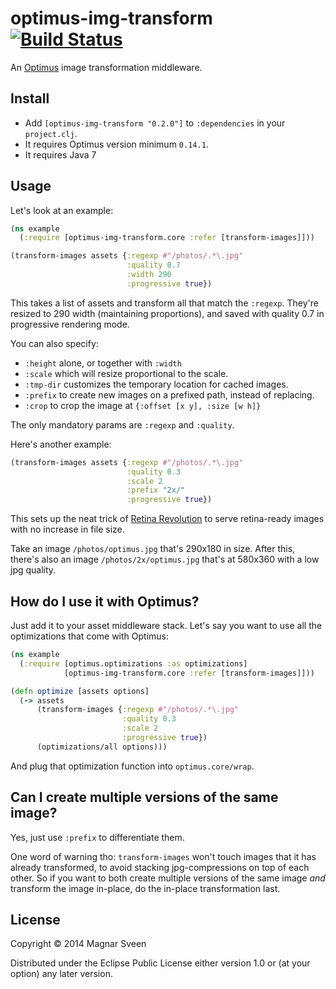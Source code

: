 # optimus-img-transform [![Build Status](https://secure.travis-ci.org/magnars/optimus-img-transform.png)](http://travis-ci.org/magnars/optimus-img-transform)

An [Optimus](http://github.com/magnars/optimus) image transformation middleware.

## Install

- Add `[optimus-img-transform "0.2.0"]` to `:dependencies` in your `project.clj`.
- It requires Optimus version minimum `0.14.1`.
- It requires Java 7

## Usage

Let's look at an example:

```clj
(ns example
  (:require [optimus-img-transform.core :refer [transform-images]]))

(transform-images assets {:regexp #"/photos/.*\.jpg"
                          :quality 0.7
                          :width 290
                          :progressive true})
```

This takes a list of assets and transform all that match the
`:regexp`. They're resized to 290 width (maintaining proportions), and
saved with quality 0.7 in progressive rendering mode.

You can also specify:

- `:height` alone, or together with `:width`
- `:scale` which will resize proportional to the scale.
- `:tmp-dir` customizes the temporary location for cached images.
- `:prefix` to create new images on a prefixed path, instead of replacing.
- `:crop` to crop the image at `{:offset [x y], :size [w h]}`

The only mandatory params are `:regexp` and `:quality`.

Here's another example:

```clj
(transform-images assets {:regexp #"/photos/.*\.jpg"
                          :quality 0.3
                          :scale 2
                          :prefix "2x/"
                          :progressive true})
```

This sets up the neat trick of
[Retina Revolution](http://www.netvlies.nl/blog/design-interactie/retina-revolution)
to serve retina-ready images with no increase in file size.

Take an image `/photos/optimus.jpg` that's 290x180 in size. After
this, there's also an image `/photos/2x/optimus.jpg` that's at 580x360
with a low jpg quality.

## How do I use it with Optimus?

Just add it to your asset middleware stack. Let's say you want to use
all the optimizations that come with Optimus:

```clj
(ns example
  (:require [optimus.optimizations :as optimizations]
            [optimus-img-transform.core :refer [transform-images]]))

(defn optimize [assets options]
  (-> assets
      (transform-images {:regexp #"/photos/.*\.jpg"
                         :quality 0.3
                         :scale 2
                         :progressive true})
      (optimizations/all options)))
```

And plug that optimization function into `optimus.core/wrap`.

## Can I create multiple versions of the same image?

Yes, just use `:prefix` to differentiate them.

One word of warning tho: `transform-images` won't touch images that it
has already transformed, to avoid stacking jpg-compressions on top of
each other. So if you want to both create multiple versions of the
same image *and* transform the image in-place, do the in-place
transformation last.

## License

Copyright © 2014 Magnar Sveen

Distributed under the Eclipse Public License either version 1.0 or (at
your option) any later version.
